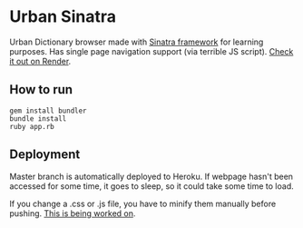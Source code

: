 # Urban Sinatra

Urban Dictionary browser made with [Sinatra framework](http://sinatrarb.com/) for learning purposes. Has single page navigation support (via terrible JS script). [Check it out on Render](https://urban-sinatra.onrender.com).

## How to run

    gem install bundler
    bundle install
    ruby app.rb

## Deployment

Master branch is automatically deployed to Heroku. If webpage hasn't been accessed for some time, it goes to sleep, so it could take some time to load. 

If you change a .css or .js file, you have to minify them manually before pushing. [This is being worked on](https://github.com/vpukhanov/urban-sinatra/issues/1).
